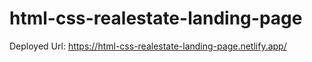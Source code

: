 # html-css-realestate-landing-page

Deployed Url: https://html-css-realestate-landing-page.netlify.app/
